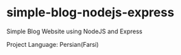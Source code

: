 # simple-blog-nodejs-express
Simple Blog Website using NodeJS and Express

Project Language: Persian(Farsi)
